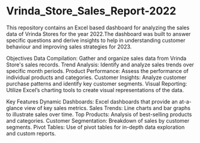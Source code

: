# Vrinda_Store_Sales_Report-2022
This repository contains an Excel based dashboard for analyzing the sales data of Vrinda Stores for the year 2022.The dashboard was built to answer specific questions and derive insights to help in understanding customer behaviour and improving sales strategies for 2023.

Objectives
Data Compilation: Gather and organize sales data from Vrinda Store's sales records.
Trend Analysis: Identify and analyze sales trends over specific month periods.
Product Performance: Assess the performance of individual products and categories.
Customer Insights: Analyze customer purchase patterns and identify key customer segments.
Visual Reporting: Utilize Excel’s charting tools to create visual representations of the data.

Key Features
Dynamic Dashboards: Excel dashboards that provide an at-a-glance view of key sales metrics.
Sales Trends: Line charts and bar graphs to illustrate sales over time.
Top Products: Analysis of best-selling products and categories.
Customer Segmentation: Breakdown of sales by customer segments.
Pivot Tables: Use of pivot tables for in-depth data exploration and custom reports.
